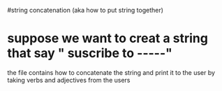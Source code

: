#string concatenation (aka how to put string together)
# suppose we want to creat a string that say " suscribe to -----"
the file contains how to concatenate the string and print it to the user by taking verbs and adjectives from the users
